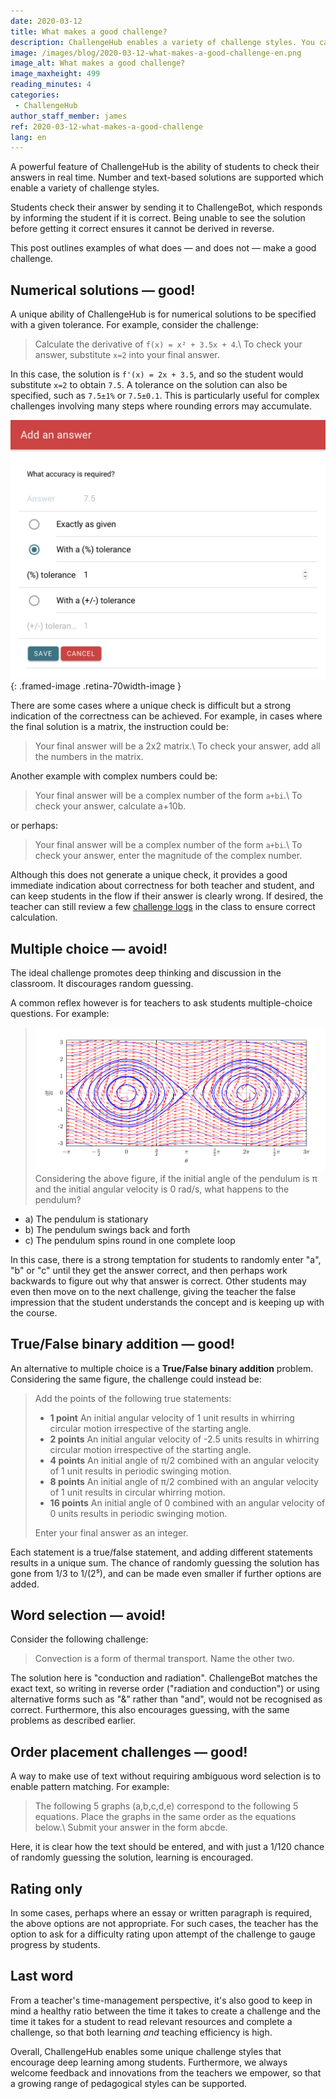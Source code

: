 ```yaml
---
date: 2020-03-12
title: What makes a good challenge?
description: ChallengeHub enables a variety of challenge styles. You can do better than multiple-choice!
image: /images/blog/2020-03-12-what-makes-a-good-challenge-en.png
image_alt: What makes a good challenge?
image_maxheight: 499
reading_minutes: 4
categories:
 - ChallengeHub
author_staff_member: james
ref: 2020-03-12-what-makes-a-good-challenge
lang: en
---
```

A powerful feature of ChallengeHub is the ability of students to check their answers in real time.
Number and text-based solutions are supported which enable a variety of challenge styles.

Students check their answer by sending it to ChallengeBot, which responds by informing the student if it is correct.
Being unable to see the solution before getting it correct ensures it cannot be derived in reverse.

This post outlines examples of what does — and does not — make a good challenge.

## Numerical solutions — good!
A unique ability of ChallengeHub is for numerical solutions to be specified with a given tolerance.
For example, consider the challenge:

> Calculate the derivative of ```f(x) = x² + 3.5x + 4```.\\
> To check your answer, substitute ```x=2``` into your final answer.

In this case, the solution is ```f'(x) = 2x + 3.5```, and so the student would substitute ```x=2``` to obtain ```7.5```.
A tolerance on the solution can also be specified, such as ```7.5±1%``` or ```7.5±0.1```.
This is particularly useful for complex challenges involving many steps where rounding errors may accumulate.

![Tolerance UI](/images/blog/2020-03-12-tolerance.png){: .framed-image .retina-70width-image }

There are some cases where a unique check is difficult but a strong indication of the correctness can be achieved.
For example, in cases where the final solution is a matrix, the instruction could be:

> Your final answer will be a 2x2 matrix.\\
> To check your answer, add all the numbers in the matrix.

Another example with complex numbers could be:

> Your final answer will be a complex number of the form ```a+bi```.\\
> To check your answer, calculate a+10b.

or perhaps:

> Your final answer will be a complex number of the form ```a+bi```.\\
> To check your answer, enter the magnitude of the complex number.

Although this does not generate a unique check, it provides a good immediate indication about correctness for both teacher and student, and can keep students in the flow if their answer is clearly wrong.
If desired, the teacher can still review a few [challenge logs]( /2019/08/11/the-challenge-log/ ) in the class to ensure correct calculation.

## Multiple choice — avoid!

The ideal challenge promotes deep thinking and discussion in the classroom.
It discourages random guessing.

A common reflex however is for teachers to ask students multiple-choice questions.
For example:

> ![Pendulum phase](/images/blog/2020-03-12-pendulum-phase.png)
> Considering the above figure, if the initial angle of the pendulum is π and the initial angular velocity is 0 rad/s, what happens to the pendulum?
  - a) The pendulum is stationary
  - b) The pendulum swings back and forth
  - c) The pendulum spins round in one complete loop

In this case, there is a strong temptation for students to randomly enter "a", "b" or "c" until they get the answer correct, and then perhaps work backwards to figure out why that answer is correct.
Other students may even then move on to the next challenge, giving the teacher the false impression that the student understands the concept and is keeping up with the course.

## True/False binary addition — good!
An alternative to multiple choice is a **True/False binary addition** problem.
Considering the same figure, the challenge could instead be:

> Add the points of the following true statements:
> 
> - **1 point** An initial angular velocity of 1 unit results in whirring circular motion irrespective of the starting angle.
> - **2 points** An initial angular velocity of -2.5 units results in whirring circular motion irrespective of the starting angle.
> - **4 points** An initial angle of π/2 combined with an angular velocity of 1 unit results in periodic swinging motion.
> - **8 points** An initial angle of π/2 combined with an angular velocity of 1 unit results in circular whirring motion.
> - **16 points** An initial angle of 0 combined with an angular velocity of 0 units results in periodic swinging motion.
> 
> Enter your final answer as an integer.

Each statement is a true/false statement, and adding different statements results in a unique sum.
The chance of randomly guessing the solution has gone from 1/3 to 1/(2⁵), and can be made even smaller if further options are added.

## Word selection — avoid!
Consider the following challenge:

> Convection is a form of thermal transport. Name the other two.

The solution here is "conduction and radiation".
ChallengeBot matches the exact text, so writing in reverse order ("radiation and conduction") or using alternative forms such as "&" rather than "and", would not be recognised as correct.
Furthermore, this also encourages guessing, with the same problems as described earlier.

## Order placement challenges — good!

A way to make use of text without requiring ambiguous word selection is to enable pattern matching.
For example:

> The following 5 graphs (a,b,c,d,e) correspond to the following 5 equations.
> Place the graphs in the same order as the equations below.\\
> Submit your answer in the form abcde.

Here, it is clear how the text should be entered, and with just a 1/120 chance of randomly guessing the solution, learning is encouraged.

## Rating only
In some cases, perhaps where an essay or written paragraph is required, the above options are not appropriate. For such cases, the teacher has the option to ask for a difficulty rating upon attempt of the challenge to gauge progress by students.

## Last word
From a teacher's time-management perspective, it's also good to keep in mind a healthy ratio between the time it takes to create a challenge and the time it takes for a student to read relevant resources and complete a challenge, so that both learning *and* teaching efficiency is high.

Overall, ChallengeHub enables some unique challenge styles that encourage deep learning among students.
Furthermore, we always welcome feedback and innovations from the teachers we empower, so that a growing range of pedagogical styles can be supported.
